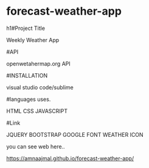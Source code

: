 # forecast-weather-app

  h1#Project Title

Weekly Weather App

#API

openwetahermap.org API

#INSTALLATION

visual studio code/sublime

#languages uses.

HTML
CSS
JAVASCRIPT 

#Link

JQUERY
BOOTSTRAP
GOOGLE FONT
WEATHER ICON

you can see web here..

https://amnaajmal.github.io/forecast-weather-app/

